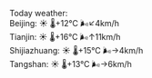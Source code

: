 Today weather:  
Beijing: ☀️   🌡️+12°C 🌬️↙4km/h  
Tianjin: ☀️   🌡️+16°C 🌬️↑11km/h  
Shijiazhuang: ☀️   🌡️+15°C 🌬️→4km/h  
Tangshan: ☀️   🌡️+13°C 🌬️→6km/h  
